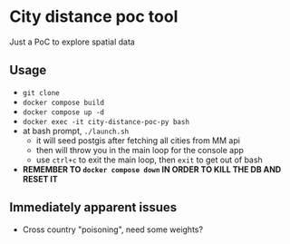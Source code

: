 # City distance poc tool

Just a PoC to explore spatial data

## Usage

* `git clone`
* `docker compose build`
* `docker compose up -d`
* `docker exec -it city-distance-poc-py bash`
* at bash prompt, `./launch.sh`
    * it will seed postgis after fetching all cities from MM api
    * then will throw you in the main loop for the console app
    * use `ctrl+c` to exit the main loop, then `exit` to get out of bash
* **REMEMBER TO `docker compose down` IN ORDER TO KILL THE DB AND RESET IT**    

## Immediately apparent issues

* Cross country "poisoning", need some weights?
